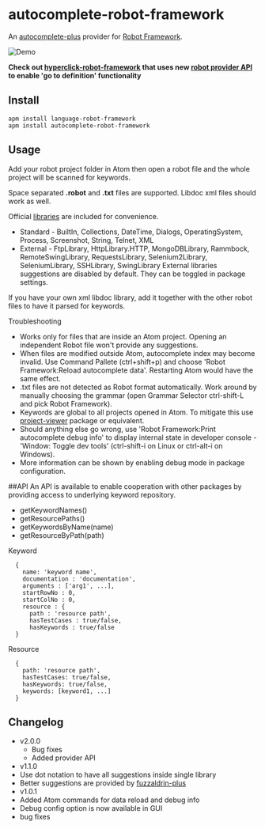 autocomplete-robot-framework
==========
An [autocomplete-plus](https://github.com/atom/autocomplete-plus) provider for [Robot Framework](http://robotframework.org/).

![Demo](https://raw.githubusercontent.com/gliviu/autocomplete-robot-framework/master/anim.gif)

**Check out [hyperclick-robot-framework](https://atom.io/packages/hyperclick-robot-framework) that uses new  [robot provider API](#API) to  enable 'go to definition' functionality**

## Install
```shell
apm install language-robot-framework
apm install autocomplete-robot-framework
```

## Usage
Add your robot project folder in Atom then open a robot file and the whole project will be scanned for keywords.

Space separated **.robot** and **.txt** files are supported. Libdoc xml files should work as well.

Official [libraries](http://robotframework.org/#test-libraries) are included for convenience.
*  Standard - BuiltIn, Collections, DateTime, Dialogs, OperatingSystem, Process, Screenshot, String, Telnet, XML
*  External - FtpLibrary, HttpLibrary.HTTP, MongoDBLibrary, Rammbock, RemoteSwingLibrary, RequestsLibrary, Selenium2Library, SeleniumLibrary, SSHLibrary, SwingLibrary
External libraries suggestions are disabled by default. They can be toggled in package settings.

If you have your own xml libdoc library, add it together with the other robot files to have it parsed for keywords.

Troubleshooting
*  Works only for files that are inside an Atom project. Opening an independent Robot file won't provide any suggestions.
*  When files are modified outside Atom, autocomplete index may become invalid. Use Command Pallete (ctrl+shift+p) and choose 'Robot Framework:Reload autocomplete data'. Restarting Atom would have the same effect.
*  .txt files are not detected as Robot format automatically. Work around by manually choosing the grammar (open Grammar Selector ctrl-shift-L and pick Robot Framework).
*  Keywords are global to all projects opened in Atom. To mitigate this use [project-viewer](https://atom.io/packages/project-viewer) package or equivalent.
*  Should anything else go wrong, use 'Robot Framework:Print autocomplete debug info' to display internal state in developer console  - 'Window: Toggle dev tools' (ctrl-shift-i on Linux or ctrl-alt-i on Windows).
*  More information can be shown by enabling debug mode in package configuration.

##API
An API is available to enable cooperation with other packages by providing access to underlying keyword repository.
* getKeywordNames()
* getResourcePaths()
* getKeywordsByName(name)
* getResourceByPath(path)

Keyword
```
  {
    name: 'keyword name',
    documentation : 'documentation',
    arguments : ['arg1', ...],
    startRowNo : 0,
    startColNo : 0,
    resource : {
      path : 'resource path',
      hasTestCases : true/false,
      hasKeywords : true/false
  }
```

Resource
```
  {
    path: 'resource path',
    hasTestCases: true/false,
    hasKeywords: true/false,
    keywords: [keyword1, ...]
  }
```


## Changelog
*  v2.0.0
	* Bug fixes
	* Added provider API
*  v1.1.0
  *  Use dot notation to have all suggestions inside single library
  *  Better suggestions are provided by [fuzzaldrin-plus](https://www.npmjs.com/package/fuzzaldrin-plus)
*  v1.0.1
  *  Added Atom commands for data reload and debug info
  *  Debug config option is now available in GUI
  * bug fixes
